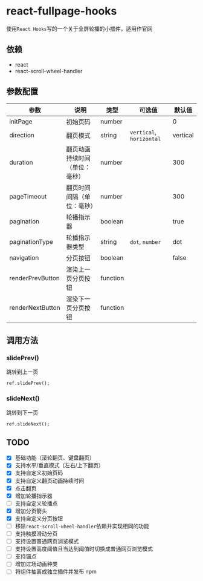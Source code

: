 # react-fullpage-hooks

使用`React Hooks`写的一个关于全屏轮播的小插件，适用作官网

## 依赖

- react
- react-scroll-wheel-handler

## 参数配置

| 参数             | 说明                           | 类型     | 可选值                   | 默认值   |
| ---------------- | ------------------------------ | -------- | ------------------------ | -------- |
| initPage         | 初始页码                       | number   |                          | 0        |
| direction        | 翻页模式                       | string   | `vertical`, `horizontal` | vertical |
| duration         | 翻页动画持续时间（单位：毫秒） | number   |                          | 300      |
| pageTimeout      | 翻页时间间隔（单位：毫秒）     | number   |                          | 300      |
| pagination       | 轮播指示器                     | boolean  |                          | true     |
| paginationType   | 轮播指示器类型                 | string   | `dot`, `number`          | dot      |
| navigation       | 分页按钮                       | boolean  |                          | false    |
| renderPrevButton | 渲染上一页分页按钮             | function |                          |          |
| renderNextButton | 渲染下一页分页按钮             | function |                          |          |

## 调用方法

### slidePrev()

跳转到上一页

```
ref.slidePrev();
```

### slideNext()

跳转到下一页

```
ref.slideNext();
```

## TODO

- [x] 基础功能（滚轮翻页、键盘翻页）
- [x] 支持水平/垂直模式（左右/上下翻页）
- [x] 支持自定义初始页码
- [x] 支持自定义翻页动画持续时间
- [x] 点击翻页
- [x] 增加轮播指示器
- [ ] 支持自定义轮播点
- [x] 增加分页箭头
- [x] 支持自定义分页按钮
- [ ] 移除`react-scroll-wheel-handler`依赖并实现相同的功能
- [ ] 支持触摸滑动分页
- [ ] 支持设置普通网页浏览模式
- [ ] 支持设置高度阈值且当达到阈值时切换成普通网页浏览模式
- [ ] 支持锚点
- [ ] 增加过场动画种类
- [ ] 将组件抽离成独立插件并发布 npm
